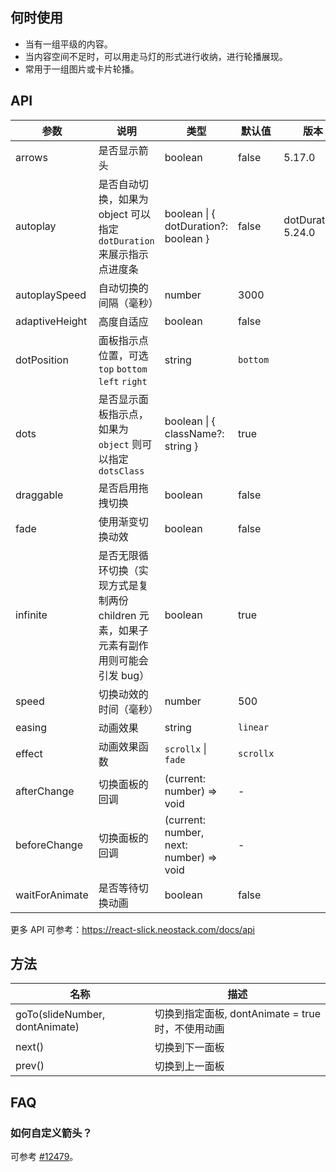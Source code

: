 
## 何时使用

- 当有一组平级的内容。
- 当内容空间不足时，可以用走马灯的形式进行收纳，进行轮播展现。
- 常用于一组图片或卡片轮播。



## API

| 参数 | 说明 | 类型 | 默认值 | 版本 |
| --- | --- | --- | --- | --- |
| arrows | 是否显示箭头 | boolean | false | 5.17.0 |
| autoplay | 是否自动切换，如果为 object 可以指定 `dotDuration` 来展示指示点进度条 | boolean \| { dotDuration?: boolean } | false | dotDuration: 5.24.0 |
| autoplaySpeed | 自动切换的间隔（毫秒） | number | 3000 |  |
| adaptiveHeight | 高度自适应 | boolean | false |  |
| dotPosition | 面板指示点位置，可选 `top` `bottom` `left` `right` | string | `bottom` |  |
| dots | 是否显示面板指示点，如果为 `object` 则可以指定 `dotsClass` | boolean \| { className?: string } | true |  |
| draggable | 是否启用拖拽切换 | boolean | false |  |
| fade | 使用渐变切换动效 | boolean | false |  |
| infinite | 是否无限循环切换（实现方式是复制两份 children 元素，如果子元素有副作用则可能会引发 bug） | boolean | true |  |
| speed | 切换动效的时间（毫秒） | number | 500 |  |
| easing | 动画效果 | string | `linear` |  |
| effect | 动画效果函数 | `scrollx` \| `fade` | `scrollx` |  |
| afterChange | 切换面板的回调 | (current: number) => void | - |  |
| beforeChange | 切换面板的回调 | (current: number, next: number) => void | - |  |
| waitForAnimate | 是否等待切换动画 | boolean | false |  |

更多 API 可参考：<https://react-slick.neostack.com/docs/api>

## 方法

| 名称                           | 描述                                              |
| ------------------------------ | ------------------------------------------------- |
| goTo(slideNumber, dontAnimate) | 切换到指定面板, dontAnimate = true 时，不使用动画 |
| next()                         | 切换到下一面板                                    |
| prev()                         | 切换到上一面板                                    |



## FAQ

### 如何自定义箭头？

可参考 [#12479](https://github.com/ant-design/ant-design/issues/12479)。
